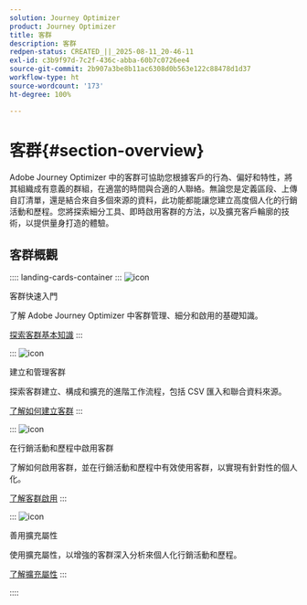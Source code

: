 ```yaml
---
solution: Journey Optimizer
product: Journey Optimizer
title: 客群
description: 客群
redpen-status: CREATED_||_2025-08-11_20-46-11
exl-id: c3b9f97d-7c2f-436c-abba-60b7c0726ee4
source-git-commit: 2b907a3be8b11ac6308d0b563e122c88478d1d37
workflow-type: ht
source-wordcount: '173'
ht-degree: 100%

---
```


# 客群{#section-overview}

Adobe Journey Optimizer 中的客群可協助您根據客戶的行為、偏好和特性，將其組織成有意義的群組，在適當的時間與合適的人聯絡。無論您是定義區段、上傳自訂清單，還是結合來自多個來源的資料，此功能都能讓您建立高度個人化的行銷活動和歷程。您將探索細分工具、即時啟用客群的方法，以及擴充客戶輪廓的技術，以提供量身打造的體驗。

## 客群概觀

:::: landing-cards-container
:::
![icon](https://cdn.experienceleague.adobe.com/icons/circle-play.svg?lang=zh-Hant)

客群快速入門

了解 Adobe Journey Optimizer 中客群管理、細分和啟用的基礎知識。

[探索客群基本知識](../using/audience/about-audiences.md)
:::

:::
![icon](https://cdn.experienceleague.adobe.com/icons/list-check.svg?lang=zh-Hant)

建立和管理客群

探索客群建立、構成和擴充的進階工作流程，包括 CSV 匯入和聯合資料來源。

[了解如何建立客群](create-landing-page.md)
:::

:::
![icon](https://cdn.experienceleague.adobe.com/icons/bullseye.svg?lang=zh-Hant)

在行銷活動和歷程中啟用客群

了解如何啟用客群，並在行銷活動和歷程中有效使用客群，以實現有針對性的個人化。

[了解客群啟用](../using/audience/target-audiences.md)
:::

:::
![icon](https://cdn.experienceleague.adobe.com/icons/puzzle-piece.svg?lang=zh-Hant)

善用擴充屬性

使用擴充屬性，以增強的客群深入分析來個人化行銷活動和歷程。

[了解擴充屬性](../using/audience/enrichment-attributes.md)
:::

::::
